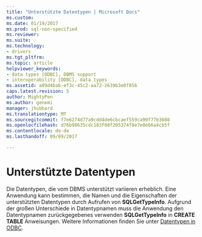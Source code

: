 ```yaml
---
title: "Unterstützte Datentypen | Microsoft Docs"
ms.custom: 
ms.date: 01/19/2017
ms.prod: sql-non-specified
ms.reviewer: 
ms.suite: 
ms.technology:
- drivers
ms.tgt_pltfrm: 
ms.topic: article
helpviewer_keywords:
- data types [ODBC], DBMS support
- interoperability [ODBC], data types
ms.assetid: a89d4bab-ef3c-45c2-aa72-2639b3e0f856
caps.latest.revision: 5
author: MightyPen
ms.author: genemi
manager: jhubbard
ms.translationtype: MT
ms.sourcegitcommit: f7e6274d77a9cdd4de6cbcaef559ca99f77b3608
ms.openlocfilehash: d76b98635cdc183f08f205374f8e7e0e66a4cb5f
ms.contentlocale: de-de
ms.lasthandoff: 09/09/2017

---
```

# <a name="supported-data-types"></a>Unterstützte Datentypen
Die Datentypen, die vom DBMS unterstützt variieren erheblich. Eine Anwendung kann bestimmen, die Namen und die Eigenschaften der unterstützten Datentypen durch Aufrufen von **SQLGetTypeInfo**. Aufgrund der großen Unterschiede in Datentypnamen muss die Anwendung den Datentypnamen zurückgegebenes verwenden **SQLGetTypeInfo** in **CREATE TABLE** Anweisungen. Weitere Informationen finden Sie unter [Datentypen in ODBC](../../../odbc/reference/develop-app/data-types-in-odbc.md).
